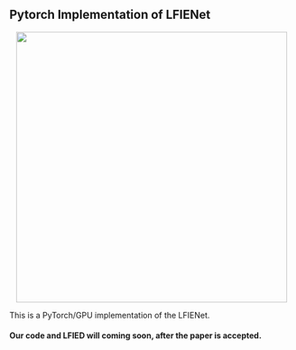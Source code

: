 ## Pytorch Implementation of LFIENet

<p align="center">
  <img src="https://https://github.com/YT3DVision/LFIENet/figure/network.png" width="480">
</p>

This is a PyTorch/GPU implementation of the LFIENet. 

#### Our code and LFIED will coming soon, after the paper is accepted.